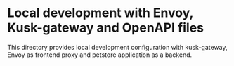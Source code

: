 # Local development with Envoy, Kusk-gateway and OpenAPI files

This directory provides local development configuration with kusk-gateway, Envoy as frontend proxy and petstore application as a backend.